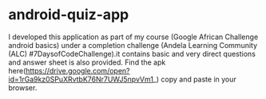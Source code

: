 # android-quiz-app

I developed this application as part of my course (Google African Challenge android basics)  under a completion challenge (Andela Learning Community (ALC) #7DaysofCodeChallenge).it contains basic and very direct questions and answer sheet is also provided.
Find the apk here(https://drive.google.com/open?id=1rGa9kz0SPuXRvtbK76Nr7UWJ5npvVm1_) copy and paste in your browser.


